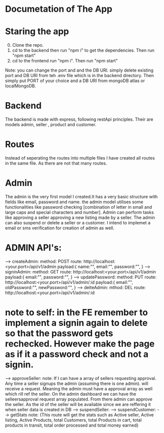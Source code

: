 # Documetation of The App

# Staring the app

0. Clone the repo.
1. cd to the backend then run "npm i" to get the dependencies. Then run "npm start"
2. cd to the frontend run "npm i". Then run "npm start"

Note: you can change the port and and the DB URI. simply delete existing port and DB URI from teh .env file which is in the backend directory. Then simply put PORT of your choice and a DB URI from mongoDB atlas or localMongoDB.

# Backend

The backend is made with express, following restApi principles.
Their are models admin, seller , product and customer.

# Routes

Instead of seperating the routes into multiple files I have created all routes in the same file. As there are not that many routes.

# Admin

The admin is the very first model I created.It has a very basic structure with fields like email, password and name. the admin model utilises some functionalities like password checking [combination of letter in small and large caps and special characters and number]. Admin can perform tasks like approving a seller approving a new listing made by a seller. The admin can also suspend or delete a seller or a customer. I intend to implemet a email or sms verification for creation of admin as well.

# ADMIN API's:

--> createAdmin: method: POST route: http://localhost:<your.port>/api/v1/admin
payload:{
name:"",
email:"",
password:"",
}
--> signinAdmin: method: GET route: http://localhost:<your.port>/api/v1/admin
payload:{
email:"",
password:"",
}
--> updatePassword: method: PUT route: http://localhost:<your.port>/api/v1/admin/:id
payload:{
email:"",
oldPassword:"",
newPassword:"",
}
--> delteAdmin: mthod: DEL route: http://localhost:<your.port>/api/v1/admin/:id

# note to self: in the FE remember to implement a signin again to delete so that the password gets rechecked. However make the page as if it a password check and not a signin.

--> approveSeller:
note: If I can have a array of sellers requesting approval. Any time a seller signups the admin (assuming there is one admin). will receive a request. Meaning the admin must have a approval array as well which rill ref the seller. On the admin dashboard we can have the selleersapproval request array populated. From there admin can approve the seller. As the id of the seller will be available since we are reffering it when seller data is created in DB
--> suspendSeller:
--> suspendCustomer:
--> getStats note: {This route will get the stats such as Active seller, Active listing, Active Products, total Customers, total Products in cart, total products in transit, total order processed and total money earned}
